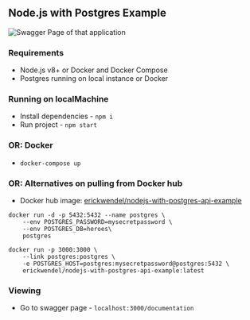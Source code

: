## Node.js with Postgres Example

<img
    src="https://i.imgur.com/jUeBAiH.png"
    alt="Swagger Page of that application"
    title="Swagger Page of that application" />

### Requirements

* Node.js v8+ or Docker and Docker Compose
* Postgres running on local instance or Docker

### Running on localMachine

* Install dependencies - `npm i`
* Run project - `npm start`

### OR: Docker

* `docker-compose up`

### OR: Alternatives on pulling from Docker hub

* Docker hub image: [erickwendel/nodejs-with-postgres-api-example](https://hub.docker.com/r/erickwendel/nodejs-with-postgres-api-example/)

```shell
docker run -d -p 5432:5432 --name postgres \
    --env POSTGRES_PASSWORD=mysecretpassword \
    --env POSTGRES_DB=heroes\
    postgres
```

```shell
docker run -p 3000:3000 \
    --link postgres:postgres \
    -e POSTGRES_HOST=postgres:mysecretpassword@postgres:5432 \
    erickwendel/nodejs-with-postgres-api-example:latest
```

### Viewing

* Go to swagger page - `localhost:3000/documentation`

